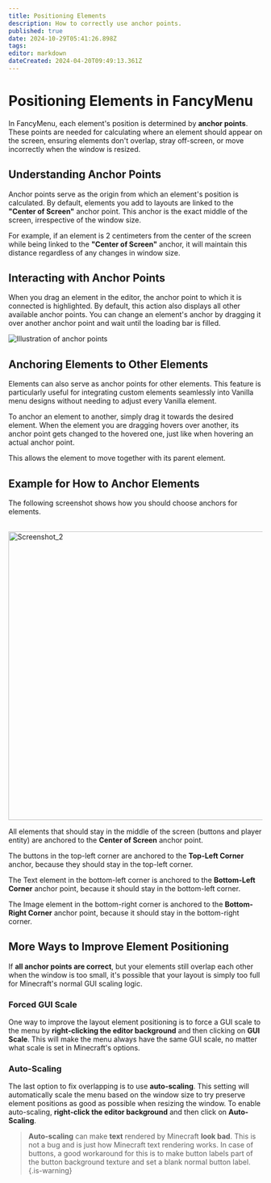 ```yaml
---
title: Positioning Elements
description: How to correctly use anchor points.
published: true
date: 2024-10-29T05:41:26.898Z
tags: 
editor: markdown
dateCreated: 2024-04-20T09:49:13.361Z
---
```


# Positioning Elements in FancyMenu

In FancyMenu, each element's position is determined by **anchor points**. These points are needed for calculating where an element should appear on the screen, ensuring elements don't overlap, stray off-screen, or move incorrectly when the window is resized.

## Understanding Anchor Points

Anchor points serve as the origin from which an element's position is calculated. By default, elements you add to layouts are linked to the **"Center of Screen"** anchor point. This anchor is the exact middle of the screen, irrespective of the window size.

For example, if an element is 2 centimeters from the center of the screen while being linked to the **"Center of Screen"** anchor, it will maintain this distance regardless of any changes in window size.

## Interacting with Anchor Points

When you drag an element in the editor, the anchor point to which it is connected is highlighted. By default, this action also displays all other available anchor points. You can change an element's anchor by dragging it over another anchor point and wait until the loading bar is filled.

![Illustration of anchor points](https://github.com/Keksuccino/FancyMenu/assets/35544624/25bff930-0b52-4d76-b0e9-3e1cbcf3c20e)

## Anchoring Elements to Other Elements

Elements can also serve as anchor points for other elements. This feature is particularly useful for integrating custom elements seamlessly into Vanilla menu designs without needing to adjust every Vanilla element.

To anchor an element to another, simply drag it towards the desired element. When the element you are dragging hovers over another, its anchor point gets changed to the hovered one, just like when hovering an actual anchor point.

This allows the element to move together with its parent element.

## Example for How to Anchor Elements

The following screenshot shows how you should choose anchors for elements.

<br>
<img width="571" alt="Screenshot_2" src="https://gist.github.com/user-attachments/assets/159073e1-ab78-4086-9add-e660a1e4c93f">

All elements that should stay in the middle of the screen (buttons and player entity) are anchored to the **Center of Screen** anchor point.

The buttons in the top-left corner are anchored to the **Top-Left Corner** anchor, because they should stay in the top-left corner.

The Text element in the bottom-left corner is anchored to the **Bottom-Left Corner** anchor point, because it should stay in the bottom-left corner.

The Image element in the bottom-right corner is anchored to the **Bottom-Right Corner** anchor point, because it should stay in the bottom-right corner.

## More Ways to Improve Element Positioning

If **all anchor points are correct**, but your elements still overlap each other when the window is too small, it's possible that your layout is simply too full for Minecraft's normal GUI scaling logic.

### Forced GUI Scale

One way to improve the layout element positioning is to force a GUI scale to the menu by **right-clicking the editor background** and then clicking on **GUI Scale**. This will make the menu always have the same GUI scale, no matter what scale is set in Minecraft's options.

### Auto-Scaling

The last option to fix overlapping is to use **auto-scaling**.
This setting will automatically scale the menu based on the window size to try preserve element positions as good as possible when resizing the window. To enable auto-scaling, **right-click the editor background** and then click on **Auto-Scaling**.

> **Auto-scaling** can make **text** rendered by Minecraft **look bad**. This is not a bug and is just how Minecraft text rendering works. In case of buttons, a good workaround for this is to make button labels part of the button background texture and set a blank normal button label.
{.is-warning}
